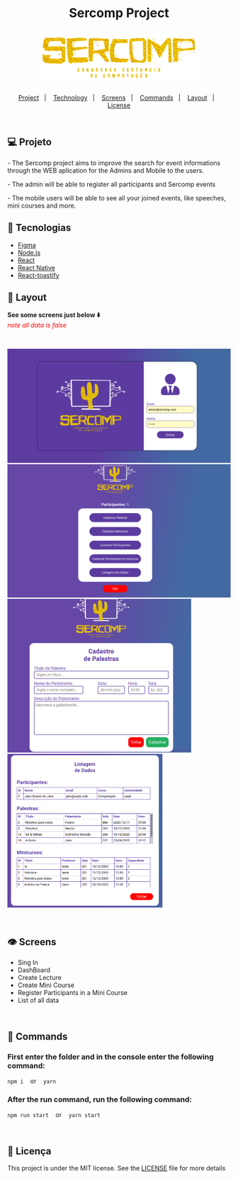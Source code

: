 <h1 align="center">
  <p>Sercomp Project</p>
  <img src="./src/assets/logo-title.png" alt="logo.png" >
</h1>

<p align="center">
  <a href="#-projeto">Project</a>&nbsp;&nbsp;&nbsp;|&nbsp;&nbsp;&nbsp;
  <a href="#rocket-tecnologias">Technology</a>&nbsp;&nbsp;&nbsp;|&nbsp;&nbsp;&nbsp;
  <a href="#eye-Screens">Screens</a>&nbsp;&nbsp;&nbsp;|&nbsp;&nbsp;&nbsp;
  <a href="#closed_book-Commands">Commands</a>&nbsp;&nbsp;&nbsp;|&nbsp;&nbsp;&nbsp;
  <a href="#-layout">Layout</a>&nbsp;&nbsp;&nbsp;|&nbsp;&nbsp;&nbsp;
  <a href="#memo-licença">License</a>
</p>

<br>

## 💻 Projeto

<p>
   - The Sercomp project aims to improve the search for event informations through the WEB aplication for the Admins and Mobile to the users.
<p>
<p>
  - The admin will be able to register all participants and Sercomp events
</p>
<p>
  - The mobile users will be able to see all your joined events, like speeches, mini courses and more.
</p>

## :rocket: Tecnologias
- [Figma](https://www.figma.com/)
- [Node.js](https://nodejs.org/en/)
- [React](https://reactjs.org)
- [React Native](https://facebook.github.io/react-native/)
- [React-toastify](https://fkhadra.github.io/react-toastify/introduction/)

## 🔖 Layout

**See some screens just below ⬇️**<br>
<span style="color:red"> *note all data is false* <span>

  <br>
<p>
  
  <img src=".github/Singin.png" alt="logo.png"  >
  <img src=".github/dashboard.png" alt="logo.png"  >
  <img src=".github/Palestra.png" alt="logo.png" width="415px" >
  <img src=".github/Listagem.png" alt="logo.png" width="350px" >
  
</p>

<br>

## :eye: Screens
  * Sing In
  * DashBoard
  * Create Lecture
  * Create Mini Course
  * Register Participants in a Mini Course
  * List of all data
  
 <br> 

## :closed_book: Commands


  ### First enter the folder and in the console enter the following command: 

  `npm i` &nbsp;&nbsp; or  &nbsp;&nbsp;  `yarn`

  ### After the run command, run the following command: 

  `npm run start` &nbsp;&nbsp; or  &nbsp;&nbsp;  `yarn start`



<br>

## :memo: Licença

This project is under the MIT license. See the [LICENSE](LICENSE.md) file for more details

